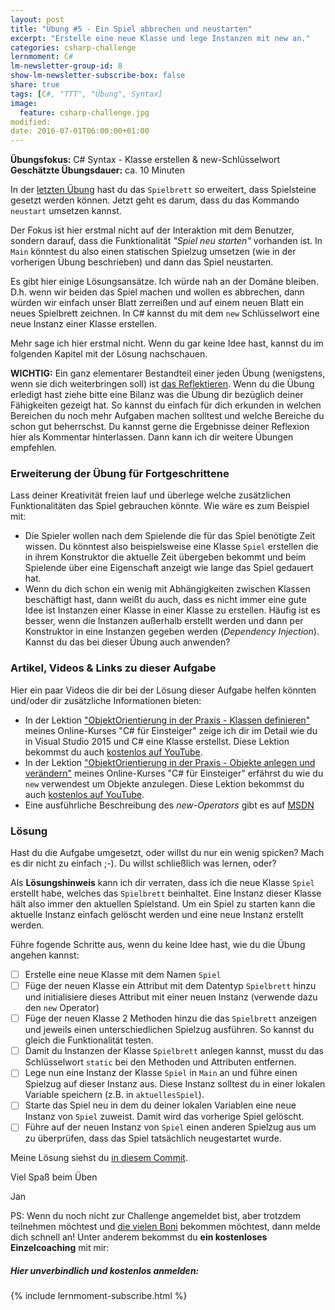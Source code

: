 ```yaml
---
layout: post
title: "Übung #5 - Ein Spiel abbrechen und neustarten"
excerpt: "Erstelle eine neue Klasse und lege Instanzen mit new an."
categories: csharp-challenge
lernmoment: C#
lm-newsletter-group-id: 8
show-lm-newsletter-subscribe-box: false
share: true
tags: [C#, "TTT", "Übung", Syntax]
image:
  feature: csharp-challenge.jpg
modified:
date: 2016-07-01T06:00:00+01:00
---
```


**Übungsfokus:** C# Syntax - Klasse erstellen & new-Schlüsselwort
**Geschätzte Übungsdauer:** ca. 10 Minuten

In der [letzten Übung](/csharp-challenge/uebung-4-spielstein-setzen/) hast du das `Spielbrett` so erweitert, dass Spielsteine gesetzt werden können. Jetzt geht es darum, dass du das Kommando `neustart` umsetzen kannst.

Der Fokus ist hier erstmal nicht auf der Interaktion mit dem Benutzer, sondern darauf, dass die Funktionalität *"Spiel neu starten"* vorhanden ist. In `Main` könntest du also einen statischen Spielzug umsetzen (wie in der vorherigen Übung beschrieben) und dann das Spiel neustarten.

Es gibt hier einige Lösungsansätze. Ich würde nah an der Domäne bleiben. D.h. wenn wir beiden das Spiel machen und wollen es abbrechen, dann würden wir einfach unser Blatt zerreißen und auf einem neuen Blatt ein neues Spielbrett zeichnen. In C# kannst du mit dem `new` Schlüsselwort eine neue Instanz einer Klasse erstellen.

Mehr sage ich hier erstmal nicht. Wenn du gar keine Idee hast, kannst du im folgenden Kapitel mit der Lösung nachschauen.

**WICHTIG:** Ein ganz elementarer Bestandteil einer jeden Übung (wenigstens, wenn sie dich weiterbringen soll) ist [das Reflektieren](http://clean-code-developer.de/die-grade/roter-grad/#Taeglich_reflektieren). Wenn du die Übung erledigt hast ziehe bitte eine Bilanz was die Übung dir bezüglich deiner Fähigkeiten gezeigt hat. So kannst du einfach für dich erkunden in welchen Bereichen du noch mehr Aufgaben machen solltest und welche Bereiche du schon gut beherrschst. Du kannst gerne die Ergebnisse deiner Reflexion hier als Kommentar hinterlassen. Dann kann ich dir weitere Übungen empfehlen.

### Erweiterung der Übung für Fortgeschrittene

Lass deiner Kreativität freien lauf und überlege welche zusätzlichen Funktionalitäten das Spiel gebrauchen könnte. Wie wäre es zum Beispiel mit:

 - Die Spieler wollen nach dem Spielende die für das Spiel benötigte Zeit wissen. Du könntest also beispielsweise eine Klasse `Spiel` erstellen die in ihrem Konstruktor die aktuelle Zeit übergeben bekommt und beim Spielende über eine Eigenschaft anzeigt wie lange das Spiel gedauert hat.
 - Wenn du dich schon ein wenig mit Abhängigkeiten zwischen Klassen beschäftigt hast, dann weißt du auch, dass es nicht immer eine gute Idee ist Instanzen einer Klasse in einer Klasse zu erstellen. Häufig ist es besser, wenn die Instanzen außerhalb erstellt werden und dann per Konstruktor in eine Instanzen gegeben werden (*Dependency Injection*). Kannst du das bei dieser Übung auch anwenden?

### Artikel, Videos & Links zu dieser Aufgabe

Hier ein paar Videos die dir bei der Lösung dieser Aufgabe helfen könnten und/oder dir zusätzliche Informationen bieten:

 - In der Lektion ["ObjektOrientierung in der Praxis - Klassen definieren"](https://www.udemy.com/einstieg-in-csharp-software-programmieren-wie-ein-profi/learn/v4/t/lecture/4247880) meines Online-Kurses "C# für Einsteiger" zeige ich dir im Detail wie du in Visual Studio 2015 und C# eine Klasse erstellst. Diese Lektion bekommst du auch [kostenlos auf YouTube](https://youtu.be/xKfepjFQNuI).
 - In der Lektion ["ObjektOrientierung in der Praxis - Objekte anlegen und verändern"](https://www.udemy.com/einstieg-in-csharp-software-programmieren-wie-ein-profi/learn/v4/t/lecture/4247898) meines Online-Kurses "C# für Einsteiger" erfährst du wie du `new` verwendest um Objekte anzulegen. Diese Lektion bekommst du auch [kostenlos auf YouTube](https://youtu.be/q1iJ_hdO7dg).
 - Eine ausführliche Beschreibung des *new-Operators* gibt es auf [MSDN](https://msdn.microsoft.com/de-de/library/fa0ab757.aspx)

### Lösung

Hast du die Aufgabe umgesetzt, oder willst du nur ein wenig spicken? Mach es dir nicht zu einfach ;-). Du willst schließlich was lernen, oder?

Als **Lösungshinweis** kann ich dir verraten, dass ich die neue Klasse `Spiel` erstellt habe, welches das `Spielbrett` beinhaltet. Eine Instanz dieser Klasse hält also immer den aktuellen Spielstand. Um ein Spiel zu starten kann die aktuelle Instanz einfach gelöscht werden und eine neue Instanz erstellt werden.

Führe fogende Schritte aus, wenn du keine Idee hast, wie du die Übung angehen kannst:

  - [  ] Erstelle eine neue Klasse mit dem Namen `Spiel`
  - [  ] Füge der neuen Klasse ein Attribut mit dem Datentyp `Spielbrett` hinzu und initialisiere dieses Attribut mit einer neuen Instanz (verwende dazu den `new` Operator)
  - [  ] Füge der neuen Klasse 2 Methoden hinzu die das `Spielbrett` anzeigen und jeweils einen unterschiedlichen Spielzug ausführen. So kannst du gleich die Funktionalität testen.
  - [  ] Damit du Instanzen der Klasse `Spielbrett` anlegen kannst, musst du das Schlüsselwort `static` bei den Methoden und Attributen entfernen.
  - [  ] Lege nun eine Instanz der Klasse `Spiel` in `Main` an und führe einen Spielzug auf dieser Instanz aus. Diese Instanz solltest du in einer lokalen Variable speichern (z.B. in `aktuellesSpiel`).
  - [  ] Starte das Spiel neu in dem du deiner lokalen Variablen eine neue Instanz von `Spiel` zuweist. Damit wird das vorherige Spiel gelöscht.
  - [  ] Führe auf der neuen Instanz von `Spiel` einen anderen Spielzug aus um zu überprüfen, dass das Spiel tatsächlich neugestartet wurde.

Meine Lösung siehst du [in diesem Commit](https://github.com/LernMoment/ttt-challenge/commit/76d91276b18fe8812dd8090e3933c8692223ffc4). 

Viel Spaß beim Üben

Jan

PS: Wenn du noch nicht zur Challenge angemeldet bist, aber trotzdem teilnehmen möchtest und [die vielen Boni](/csharp-challenge/deine-vorteile-bei-anmeldung/) bekommen möchtest, dann melde dich schnell an! Unter anderem bekommst du **ein kostenloses Einzelcoaching** mit mir:

<div class="subscribe-notice">
  <h5>Hier unverbindlich und kostenlos anmelden:</h5>
    {% include lernmoment-subscribe.html %}
</div>

